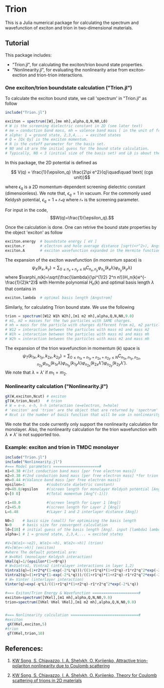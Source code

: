 # Trion
This is a Julia numerical package for calculating the spectrum and wavefunction of exciton and trion in two-dimensional materials.

## Tutorial
This package includes: 
- "Trion.jl", for calculating the exciton/trion bound state properties. 
- "Nonlinearity.jl", for evaluating the nonlinearity arise from exciton-exction and trion-trion interactions. 

### One exciton/trion boundstate calculation ("Trion.jl")

To calculate the exciton bound state, we call 'spectrum' in "Trion.jl" as follow
```julia
include("Trion.jl")

exciton = spectrum([W],[me mh],alpha,Q,N,N0,L0)
# W is the screening dielectric constant in 2D (see later text)
# me = conduction band mass, mh = valence band mass [ in the unit of free electron mass]
# alpha: 1 = ground state, 2,3,4,... = excited states
# Q = [Qx Qy] is the exciton momentum.
# N is the cutoff parameter for the basis set.
# N0 and L0 are the initial guess for the bound state calculation. 
# Typically, N0 < 3 (initial size of the basis set) and L0 is about the Bohr radius.
```
In this package, the 2D potential is defined as

$$ V(q) = \frac{1}{\epsilon_q} \frac{2\pi e^2}{q}\quad\quad \text{  (cgs unit)}$$

where $\epsilon_q$ is a 2D momentum-dependent screening dielectric constant (dimensionless). 
We note that, $\epsilon_q=1$ in vacuum. For the commonly used Keldysh potential, $\epsilon_q=1+r_\ast q$ where $r_\ast$ is the screening parameter. 

For input in the code,  
$$W(q)=\frac{1}{\epsilon_q}.$$

Once the calculation is done. One can retrive the bound state properties by the object 'exciton' as follow
```julia
exciton.energy  # boundstate energy [ eV ]
exciton.r       # electron and hole average distance [sqrt(<r^2>), Angstrom] 
exciton.A       # exciton wavefunction expanded in the Hermite functions basis [ [nx ny] => C_{nx, ny} ]
```
The expansion of the exciton wavefunction (in momentum space) is
$$\psi_X(k_x,k_y)=\sum_{0\leq n_x+n_y \leq N}C_{n_x,n_y} \varphi_{n_x}(k_x\lambda)\varphi_{n_y}(k_y\lambda)$$
where $\varphi_n(k)=\sqrt{\frac{\lambda}{\pi^{1/2} 2^n n!}}H_n(k)e^{-\frac{1}{2}k^2}$ with Hermite polynomial $H_n(k)$ and optimal basis length $\lambda$ that contains in
```julia
exciton.lambda  # optimal basis length [Angstrom]
```

Similarly, for calculating Trion bound state. We use the following
```julia
trion = spectrum([W12 W1h W2h],[m1 m2 mh],alpha,Q,N,N0,9.0)
# m1, m2 = masses for the two particles with SAME charges. 
# mh = mass for the particle with charges different from m1, m2 particles.  [in the unit of free electron mass]
# W12 = interaction between the particles with mass m1 and mass m2
# W1h = interaction between the particles with mass m1 and mass mh
# W2h = interaction between the particles with mass m2 and mass mh
```
The expansion of the trion wavefunction in momentum ($k$) space is
$$\psi_T(k_{1x},k_{1y},k_{2x},k_{2y})=\sum_{0\leq n_{1x}+n_{1y}+n_{2x}+n_{2y} \leq N}C_{n_{1x},n_{1y},n_{2x},n_{2y}} \varphi_{n_{1x}}(k_{1x}\lambda)\varphi_{n_{1y}}(k_{1y}\lambda) \varphi_{n_{2x}}(k_{2x}\lambda')\varphi_{n_{2y}}(k_{2y}\lambda').$$
We note that $\lambda=\lambda'$ if $m_1=m_2$.  

### Nonlinearity calculation ("Nonlinearity.jl")
```julia
gX(W,exciton,Ncut) # exciton
gT(W,trion,Ncut)   # trion
# W = e-e. e-h, h-h interaction (e=electron, h=hole)
# 'exciton' and 'trion' are the object that are returned by 'spectrum' function.
# Ncut is the number of basis function that will be use in nonlinearity calculation.
```
We note that the code currently only support the nonlinearity calculation for monolayer. Also, the nonlinearity calculation for the trion wavefunction with $\lambda\neq\lambda'$ is not supported too. 

### Example: exciton and trion in TMDC monolayer

```julia
include("Trion.jl")
include("Nonlinearity.jl")
#=== Model parameters =====================#
m1=0.38 #(1st conduction band mass [per free electron mass])
m2=0.38 #(2nd conduction band mass [per free electron mass] *for trion only)
mh=0.44 #(Valance band mass [per free electron mass])
epsilon=1          #(substrate dieletric constant)
r0=40.0/epsilon    #(screen length for monolayer Keldysh potential [Ang])
Q=[0 0]            #(Total momentum [Ang^(-1)])

r1=40.0            #(screen length for Layer 1 [Ang])
r2=45.0            #(screen length for Layer 2 [Ang])
L=6.48             #(Layer 1 and 2 interlayer distance [Ang])

N0=3    # basis size (small) for optimizing the basis length
N=9     # basis size for convergent calculation
l0=[10] # initial guess of the basis length [Ang]. input [lambda1 lambda2] will active the optimization with 2 lengths. 
alpha=1 # 1 = ground state, 2,3,4,... = excited states

#V=[W(e1<->e2), W(e1<->h), W(e2<->h)] (trion)
#V=[W(e<->h)] (exciton)
#where The default potential are:
# W=VKel (monolayer Keldysh interaction)
VKel(q)=1/(epsilon*(1+r0*q))
# W=Vintra1, Vintra2 (intralayer interactions in layer 1,2) 
Vintra1(q)=(1+r2*q*(1-exp(-2*L*q)))/((1+r1*q)*(1+r2*q)-r1*r2*q^2*exp(-2*L*q))
Vintra2(q)=(1+r1*q*(1-exp(-2*L*q)))/((1+r1*q)*(1+r2*q)-r1*r2*q^2*exp(-2*L*q))
# W= Vinter (interlayer interaction)
Vinter(q)=exp(-q*L)/((1+r1*q)*(1+r2*q)-r1*r2*q^2*exp(-2*L*q))

#=== Exiton/Trion Energy & Wavefunction =====================#
exciton=spectrum([VKel],[m1 mh],alpha,Q,N,N0,9.0)
trion=spectrum([VKel VKel VKel],[m1 m2 mh],alpha,Q,N,N0,9.0)


#=== Nonlinearity calculation ===============================#
#exciton
 gX(VKel,exciton,5)
#trion
 gT(VKel,trion,10)

```




## References:

1. [KW Song, S. Chiavazzo, I. A. Shelykh, O. Kyriienko, Attractive trion-polariton nonlinearity due to Coulomb scattering](https://arxiv.org/abs/2204.00594)
    
1. [KW Song, S. Chiavazzo, I. A. Shelykh, O. Kyriienko, Theory for Coulomb scattering of trions in 2D materials](https://arxiv.org/abs/2207.02660)


